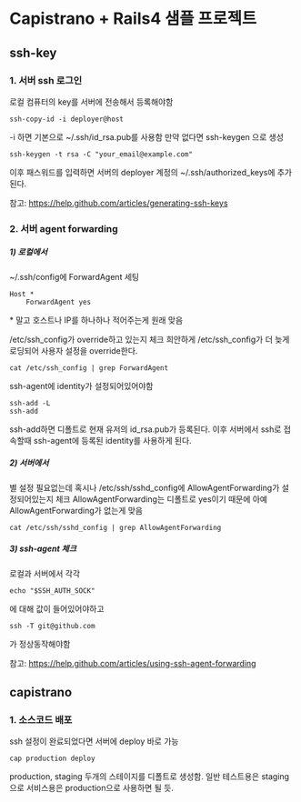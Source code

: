 # Capistrano + Rails4 샘플 프로젝트

## ssh-key

### 1. 서버 ssh 로그인

로컬 컴퓨터의 key를 서버에 전송해서 등록해야함

    ssh-copy-id -i deployer@host

-i 하면 기본으로 ~/.ssh/id_rsa.pub를 사용함
만약 없다면 ssh-keygen 으로 생성

    ssh-keygen -t rsa -C "your_email@example.com"

이후 패스워드를 입력하면 서버의 deployer 계정의 ~/.ssh/authorized_keys에 추가된다.


참고:  https://help.github.com/articles/generating-ssh-keys



### 2. 서버 agent forwarding

##### 1) 로컬에서

~/.ssh/config에 ForwardAgent 세팅

    Host *
        ForwardAgent yes

\* 말고 호스트나 IP를 하나하나 적어주는게 원래 맞음


/etc/ssh_config가 override하고 있는지 체크
희안하게 /etc/ssh_config가 더 늦게 로딩되어 사용자 설정을 override한다.

    cat /etc/ssh_config | grep ForwardAgent


ssh-agent에 identity가 설정되어있어야함

    ssh-add -L
    ssh-add

ssh-add하면 디폴트로 현재 유저의 id_rsa.pub가 등록된다.
이후 서버에서 ssh로 접속할때 ssh-agent에 등록된 identity를 사용하게 된다.



##### 2) 서버에서

별 설정 필요없는데 혹시나 /etc/ssh/sshd_config에 AllowAgentForwarding가 설정되어있는지 체크
AllowAgentForwarding는 디폴트로 yes이기 때문에 아예 AllowAgentForwarding가 없는게 맞음

    cat /etc/ssh/sshd_config | grep AllowAgentForwarding



##### 3) ssh-agent 체크

로컬과 서버에서 각각

    echo "$SSH_AUTH_SOCK"

에 대해 값이 들어있어야하고

    ssh -T git@github.com

가 정상동작해야함



참고:  https://help.github.com/articles/using-ssh-agent-forwarding




## capistrano

### 1. 소스코드 배포

ssh 설정이 완료되었다면 서버에 deploy 바로 가능

    cap production deploy


production, staging 두개의 스테이지를 디폴트로 생성함. 일반 테스트용은 staging으로 서비스용은 production으로 사용하면 될 듯.








